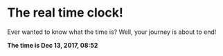 # The real time clock!

Ever wanted to know what the time is? Well, your journey is about to end!

**The time is Dec 13, 2017, 08:52**